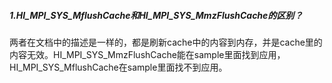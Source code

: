 ##### 1.HI_MPI_SYS_MflushCache和HI_MPI_SYS_MmzFlushCache的区别？
两者在文档中的描述是一样的，都是刷新cache中的内容到内存，并是cache里的内容无效。HI_MPI_SYS_MmzFlushCache能在sample里面找到应用，HI_MPI_SYS_MflushCache在sample里面找不到应用。